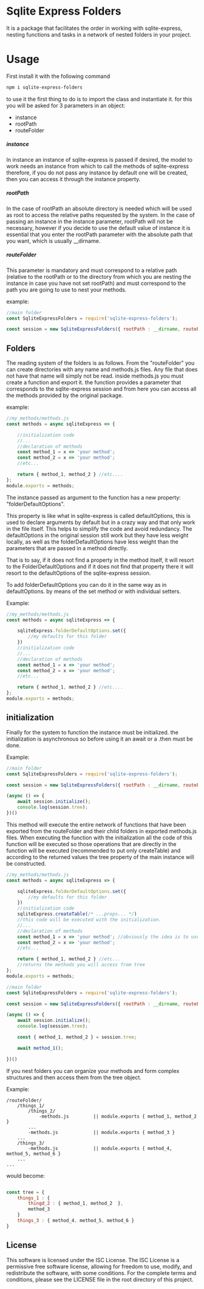 # Sqlite Express Folders

It is a package that facilitates the order in working with sqlite-express, nesting functions and tasks in a network of nested folders in your project.

# Usage

First install it with the following command

```bash
npm i sqlite-express-folders
```

to use it the first thing to do is to import the class and instantiate it. for this you will be asked for 3 parameters in an object:

- instance
- rootPath
- routeFolder

##### instance

In instance an instance of sqlite-express is passed if desired, the model to work needs an instance from which to call the methods of sqlite-express therefore, if you do not pass any instance by default one will be created, then you can access it through the instance property.

##### rootPath

In the case of rootPath an absolute directory is needed which will be used as root to access the relative paths requested by the system. In the case of passing an instance in the instance parameter, rootPath will not be necessary, however if you decide to use the default value of instance it is essential that you enter the rootPath parameter with the absolute path that you want, which is usually __dirname.
##### routeFolder

This parameter is mandatory and must correspond to a relative path (relative to the rootPath or to the directory from which you are nesting the instance in case you have not set rootPath) and must correspond to the path you are going to use to nest your methods.

example:

```javascript
//main folder
const SqliteExpressFolders = require('sqlite-express-folders');

const session = new SqliteExpressFolders({ rootPath : __dirname, routeFolder : './my_methods' });
```

## Folders

The reading system of the folders is as follows. From the "routeFolder" you can create directories with any name and methods.js files. Any file that does not have that name will simply not be read. inside methods.js you must create a function and export it. the function provides a parameter that corresponds to the sqlite-express session and from here you can access all the methods provided by the original package.

example:

```javascript
//my_methods/methods.js
const methods = async sqliteExpress => {

    //initialization code
    //...
    //declaration of methods
    const method_1 = x => 'your method';
    const method_2 = x => 'your method';
    //etc...

    return { method_1, method_2 } //etc....
};
module.exports = methods;
```

The instance passed as argument to the function has a new property: "folderDefaultOptions".

This property is like what in sqlite-express is called defaultOptions, this is used to declare arguments by default but in a crazy way and that only work in the file itself. This helps to simplify the code and avoid redundancy. The defaultOptions in the original session still work but they have less weight locally, as well as the folderDefaultOptions have less weight than the parameters that are passed in a method directly.

That is to say, if it does not find a property in the method itself, it will resort to the FolderDefaultOptions and if it does not find that property there it will resort to the defaultOptions of the sqlite-express session.

To add folderDefaultOptions you can do it in the same way as in defaultOptions. by means of the set method or with individual setters.

Example:

```javascript
//my_methods/methods.js
const methods = async sqliteExpress => {

    sqliteExpress.folderDefaultOptions.set({
        //my defaults for this folder
    })
    //initialization code
    //...
    //declaration of methods
    const method_1 = x => 'your method';
    const method_2 = x => 'your method';
    //etc...

    return { method_1, method_2 } //etc....
};
module.exports = methods;
```

## initialization

Finally for the system to function the instance must be initialized. the initialization is asynchronous so before using it an await or a .then must be done.

Example:

```javascript
//main folder
const SqliteExpressFolders = require('sqlite-express-folders');

const session = new SqliteExpressFolders({ rootPath : __dirname, routeFolder : './my_methods' });

(async () => {
    await session.initialize();
    console.log(session.tree);
})()

```

This method will execute the entire network of functions that have been exported from the routeFolder and their child folders in exported methods.js files. When executing the function with the initialization all the code of this function will be executed so those operations that are directly in the function will be executed (recommended to put only createTable) and according to the returned values the tree property of the main instance will be constructed.

```javascript
//my_methods/methods.js
const methods = async sqliteExpress => {

    sqliteExpress.folderDefaultOptions.set({
        //my defaults for this folder
    })
    //initialization code
    sqliteExpress.createTable(/* ...props... */)
    //this code will be executed with the initialization.
    //...
    //declaration of methods
    const method_1 = x => 'your method'; //obviously the idea is to use methods from sqlite-express
    const method_2 = x => 'your method';
    //etc...

    return { method_1, method_2 } //etc...
    //returns the methods you will access from tree
};
module.exports = methods;
```

```javascript
//main folder
const SqliteExpressFolders = require('sqlite-express-folders');

const session = new SqliteExpressFolders({ rootPath : __dirname, routeFolder : './my_methods' });

(async () => {
    await session.initialize();
    console.log(session.tree);

    const { method_1, method_2 } = session.tree;

    await method_1();

})()

```
If you nest folders you can organize your methods and form complex structures and then access them from the tree object.

Example:

```directory
/routeFolder/
    /things_1/
        /things_2/
            -methods.js         || module.exports { method_1, method_2 }
        ...
        -methods.js             || module.exports { method_3 }
    ...
    /things_3/
        -methods.js             || module.exports { method_4, method_5, method_6 }
    ...
...

```
would become:

```javascript

const tree = {
    things_1 : {
        thingd_2 : { method_1, method_2  },
        method_3
    }
    things_3 : { method_4, method_5, method_6 }
}

```

## License

This software is licensed under the ISC License. The ISC License is a permissive free software license, allowing for freedom to use, modify, and redistribute the software, with some conditions. For the complete terms and conditions, please see the LICENSE file in the root directory of this project.